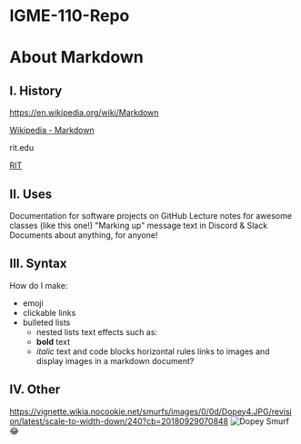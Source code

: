 # IGME-110-Repo
# About Markdown

## I. History
https://en.wikipedia.org/wiki/Markdown

[Wikipedia - Markdown](https://en.wikipedia.org/wiki/Markdown)

rit.edu

[RIT](rit.edu)

## II. Uses
Documentation for software projects on GitHub
Lecture notes for awesome classes (like this one!)
"Marking up" message text in Discord & Slack
Documents about anything, for anyone!

## III. Syntax
How do I make:
- emoji
- clickable links
 - bulleted lists
   - nested lists
text effects such as:
   -   **bold** text
   -  *italic* text
and code blocks
horizontal rules
links to images
and display images in a markdown document?


## IV. Other

https://vignette.wikia.nocookie.net/smurfs/images/0/0d/Dopey4.JPG/revision/latest/scale-to-width-down/240?cb=20180929070848
![Dopey Smurf](https://vignette.wikia.nocookie.net/smurfs/images/0/0d/Dopey4.JPG/revision/latest/scale-to-width-down/240?cb=20180929070848)
:joy:
